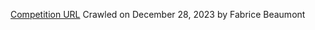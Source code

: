 [Competition URL](https://www.tanzsport.de/files/tanzsport/ergebnisse/2019/glinde-sen3sstd/index.htm)
Crawled on December 28, 2023
by Fabrice Beaumont
